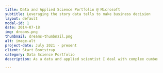 ```yaml
---
title: Data and Applied Science Portfolio @ Microsoft
subtitle: Leveraging the story data tells to make business decision
layout: default
modal-id: 1
date: 2014-07-18
img: dreams.png
thumbnail: dreams-thumbnail.png
alt: image-alt
project-date: July 2021 - present
client: Start Bootstrap
category: Data Science Portfolio
description: As a data and applied scientist I deal with complex cumbersome data every day and my aim is to utilize this data to make business decision. I work at Microsoft Edge browser growth team and my job role inculcates identifying retention and churn opportunities and providing intervention using state-of-the-art Machine learning, Data science and deep learning solutions.

---
```

